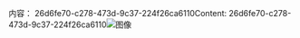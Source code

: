 <span data-ttu-id="4376c-101">内容： 26d6fe70-c278-473d-9c37-224f26ca6110</span><span class="sxs-lookup"><span data-stu-id="4376c-101">Content: 26d6fe70-c278-473d-9c37-224f26ca6110</span></span>![图像](0c6cece6-06aa-4a35-a781-4a9ea7111eda.png)
